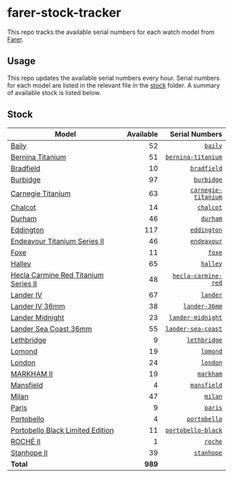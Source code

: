 # farer-stock-tracker

This repo tracks the available serial numbers for each watch model from [Farer](https://farer.com).

## Usage

This repo updates the available serial numbers every hour. Serial numbers for each model are listed in the relevant file in the [stock](./stock) folder. A summary of available stock is listed below.

## Stock

| Model | Available | Serial Numbers |
| ----- | --------: | -------------: |
| [Baily](https://usd.farer.com/products/baily) | 52 | [`baily`](./stock/baily) |
| [Bernina Titanium](https://usd.farer.com/products/bernina-titanium) | 51 | [`bernina-titanium`](./stock/bernina-titanium) |
| [Bradfield](https://usd.farer.com/products/bradfield) | 10 | [`bradfield`](./stock/bradfield) |
| [Burbidge](https://usd.farer.com/products/burbidge) | 97 | [`burbidge`](./stock/burbidge) |
| [Carnegie Titanium](https://usd.farer.com/products/carnegie-titanium) | 63 | [`carnegie-titanium`](./stock/carnegie-titanium) |
| [Chalcot](https://usd.farer.com/products/chalcot) | 14 | [`chalcot`](./stock/chalcot) |
| [Durham](https://usd.farer.com/products/durham) | 46 | [`durham`](./stock/durham) |
| [Eddington](https://usd.farer.com/products/eddington) | 117 | [`eddington`](./stock/eddington) |
| [Endeavour Titanium Series II](https://usd.farer.com/products/endeavour) | 46 | [`endeavour`](./stock/endeavour) |
| [Foxe](https://usd.farer.com/products/foxe) | 11 | [`foxe`](./stock/foxe) |
| [Halley](https://usd.farer.com/products/halley) | 65 | [`halley`](./stock/halley) |
| [Hecla Carmine Red Titanium Series II](https://usd.farer.com/products/hecla-carmine-red) | 48 | [`hecla-carmine-red`](./stock/hecla-carmine-red) |
| [Lander IV](https://usd.farer.com/products/lander) | 67 | [`lander`](./stock/lander) |
| [Lander IV 36mm](https://usd.farer.com/products/lander-36mm) | 38 | [`lander-36mm`](./stock/lander-36mm) |
| [Lander Midnight](https://usd.farer.com/products/lander-midnight) | 23 | [`lander-midnight`](./stock/lander-midnight) |
| [Lander Sea Coast 36mm](https://usd.farer.com/products/lander-sea-coast) | 55 | [`lander-sea-coast`](./stock/lander-sea-coast) |
| [Lethbridge](https://usd.farer.com/products/lethbridge) | 9 | [`lethbridge`](./stock/lethbridge) |
| [Lomond](https://usd.farer.com/products/lomond) | 19 | [`lomond`](./stock/lomond) |
| [London](https://usd.farer.com/products/london) | 24 | [`london`](./stock/london) |
| [MARKHAM II](https://usd.farer.com/products/markham) | 19 | [`markham`](./stock/markham) |
| [Mansfield](https://usd.farer.com/products/mansfield) | 4 | [`mansfield`](./stock/mansfield) |
| [Milan](https://usd.farer.com/products/milan) | 47 | [`milan`](./stock/milan) |
| [Paris](https://usd.farer.com/products/paris) | 9 | [`paris`](./stock/paris) |
| [Portobello](https://usd.farer.com/products/portobello) | 4 | [`portobello`](./stock/portobello) |
| [Portobello Black Limited Edition](https://usd.farer.com/products/portobello-black) | 11 | [`portobello-black`](./stock/portobello-black) |
| [ROCHÉ II](https://usd.farer.com/products/roche) | 1 | [`roche`](./stock/roche) |
| [Stanhope II](https://usd.farer.com/products/stanhope) | 39 | [`stanhope`](./stock/stanhope) |
| **Total** | **989** | |

